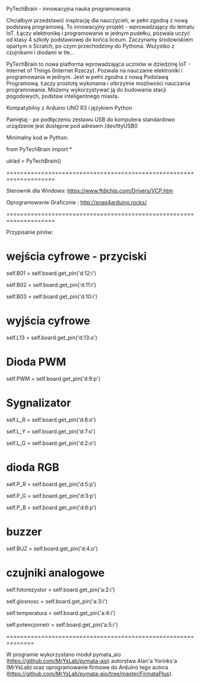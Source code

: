 PyTechBrain - innowacyjna nauka programowania

Chciałbym przedstawić inspirację dla nauczycieli, w pełni zgodną z nową podstawą programową. To innowacyjny projekt - wprowadzający do tematu IoT. 
Łączy elektronikę i programowanie w jednym pudełku, pozwala uczyć od klasy 4 szkoły podstawowej do końca liceum. 
Zaczynamy środowiskiem opartym o Scratch, po czym przechodzimy do Pythona. Wszystko z czujnikami i diodami w tle...

PyTechBrain to nowa platforma wprowadzająca uczniów w dziedzinę IoT - Internet of Things (Internet Rzeczy). 
Pozwala na nauczanie elektroniki i programowania w jednym. Jest w pełni zgodna z nową Podstawą Programową. 
Łaczy prostotę wykonania i olbrzymie mozliwości nauczania programowania. Możemy wykorzystywać ją do budowania stacji pogodowych, podstaw inteligentnego miasta.  

Kompatybilny z Arduino UNO R3 i językiem Python

Pamiętaj - po podłączeniu zestawu USB do komputera standardowo urządzenie jest dostępne pod adresem /dev/ttyUSB0

Minimalny kod w Python:


from PyTechBrain import *

uklad = PyTechBrain()

====================================================================

Sterownik dla Windows: https://www.ftdichip.com/Drivers/VCP.htm

Oprogramowanie Graficznie : http://snap4arduino.rocks/

====================================================================

Przypisanie pinów:

# wejścia cyfrowe - przyciski

self.B01 = self.board.get_pin('d:12:i')

self.B02 = self.board.get_pin('d:11:i')

self.B03 = self.board.get_pin('d:10:i')

# wyjścia cyfrowe

self.L13 = self.board.get_pin('d:13:o')

# Dioda PWM

self.PWM = self.board.get_pin('d:9:p')

# Sygnalizator

self.L_R = self.board.get_pin('d:8:o')

self.L_Y = self.board.get_pin('d:7:o')

self.L_G = self.board.get_pin('d:2:o')

# dioda RGB

self.P_R = self.board.get_pin('d:5:p') 

self.P_G = self.board.get_pin('d:3:p')

self.P_B = self.board.get_pin('d:6:p')

# buzzer

self.BUZ = self.board.get_pin('d:4:o')

# czujniki analogowe

self.fotorezystor   = self.board.get_pin('a:2:i')

self.glosnosc       = self.board.get_pin('a:3:i')

self.temperatura    = self.board.get_pin('a:4:i')

self.potencjometr   = self.board.get_pin('a:5:i')

==============================================================

W programie wykorzystano moduł pymata_aio (https://github.com/MrYsLab/pymata-aio) autorstwa Alan'a Yorinks'a (MrYsLab) oraz oprogramowanie firmowe do Arduino tego autora (https://github.com/MrYsLab/pymata-aio/tree/master/FirmataPlus).

